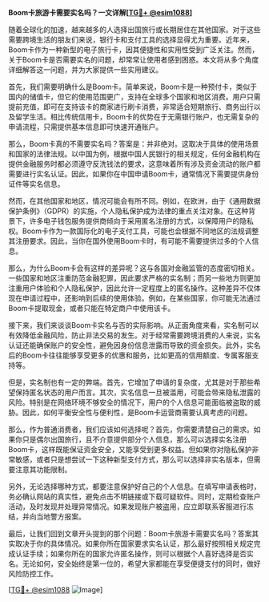 **Boom卡旅游卡需要实名吗？一文详解[[TG💪+ @esim1088](https://t.me/s/esim1088)]**

随着全球化的加速，越来越多的人选择出国旅行或长期居住在其他国家。对于这些需要跨境生活的朋友们来说，银行卡和支付工具的选择显得尤为重要。近年来，Boom卡作为一种新型的电子旅行卡，因其便捷性和实用性受到广泛关注。然而，关于Boom卡是否需要实名的问题，却常常让使用者感到困惑。本文将从多个角度详细解答这一问题，并为大家提供一些实用建议。

首先，我们需要明确什么是Boom卡。简单来说，Boom卡是一种预付卡，类似于国内的储值卡，但它的使用范围更广，支持在全球多个国家和地区消费。用户只需提前充值，即可在支持该卡的商家进行刷卡消费，非常适合短期旅行、商务出行以及留学生活。相比传统信用卡，Boom卡的优势在于无需银行账户，也无需复杂的申请流程，只需提供基本信息即可快速开通账户。

那么，Boom卡真的不需要实名吗？答案是：并非绝对。这取决于具体的使用场景和国家的法律法规。以中国为例，根据中国人民银行的相关规定，任何金融机构在提供金融服务时都必须遵守反洗钱法的要求，这意味着所有涉及资金流动的账户都需要进行实名认证。因此，如果你在中国申请Boom卡，通常情况下需要提供身份证件等实名信息。

然而，在其他国家和地区，情况可能会有所不同。例如，在欧洲，由于《通用数据保护条例》（GDPR）的实施，个人隐私保护成为法律的重点关注对象。在这种背景下，许多电子钱包服务提供商倾向于采用匿名注册的方式，以保障用户的隐私权。Boom卡作为一款国际化的电子支付工具，可能也会根据不同地区的法规调整其注册要求。因此，当你在国外使用Boom卡时，有可能不需要提供过多的个人信息。

那么，为什么Boom卡会有这样的差异呢？这与各国对金融监管的态度密切相关。一些国家和地区注重防范金融犯罪，因此要求严格的实名制；而另一些地方则更加注重用户体验和个人隐私保护，因此允许一定程度上的匿名操作。这种差异不仅体现在申请过程中，还影响到后续的使用体验。例如，在某些国家，你可能无法通过Boom卡提取现金，或者只能在特定商户中使用该卡。

接下来，我们来谈谈Boom卡实名与否的实际影响。从正面角度来看，实名制可以有效降低金融风险，防止非法交易的发生。对于经常需要跨境消费的人来说，实名认证还能确保账户的安全性，避免因身份信息泄露而导致的资金损失。此外，实名后的Boom卡往往能够享受更多的优惠和服务，比如更高的信用额度、专属客服支持等。

但是，实名制也有一定的弊端。首先，它增加了申请的复杂度，尤其是对于那些希望保持匿名状态的用户而言。其次，实名信息一旦被滥用，可能会带来隐私泄露的风险。特别是在网络环境不够安全的情况下，用户的个人信息可能面临被盗取的威胁。因此，如何平衡安全性与便利性，是Boom卡运营商需要认真考虑的问题。

那么，作为普通消费者，我们应该如何选择呢？首先，你需要清楚自己的需求。如果你只是偶尔出国旅行，且不介意提供部分个人信息，那么可以选择实名注册Boom卡，这样既能保证资金安全，又能享受到更多权益。但如果你对隐私保护非常敏感，或者只是想尝试一下这种新型支付方式，那么可以选择非实名版本，但需要注意其功能限制。

另外，无论选择哪种方式，都要注意保护好自己的个人信息。在填写申请表格时，务必确认网站的真实性，避免点击不明链接或下载可疑软件。同时，定期检查账户活动，及时发现并处理异常情况。如果发现账户被盗用，应立即联系客服进行冻结，并向当地警方报案。

最后，让我们回到文章开头提到的那个问题：Boom卡旅游卡需要实名吗？答案其实取决于你的具体情况。如果你所在国家要求实名认证，那么最好按照相关规定完成认证手续；如果你所在的国家允许匿名操作，则可以根据个人喜好选择是否实名。无论如何，安全始终是第一位的，希望大家都能在享受便捷支付的同时，做好风险防控工作。

[[TG💪+ @esim1088](https://t.me/s/esim1088) ![Image](https://i.postimg.cc/4NQfJmqS/Snipaste-2025-05-13-00-14-12.png)]